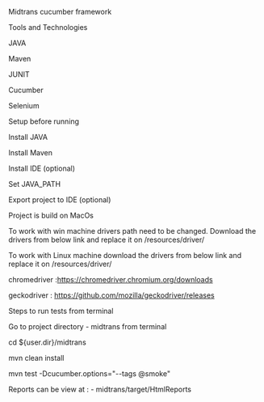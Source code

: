 Midtrans cucumber framework


Tools and Technologies

JAVA

Maven

JUNIT

Cucumber

Selenium


Setup before running

Install JAVA

Install Maven

Install IDE (optional)

Set JAVA_PATH

Export project to IDE (optional)


Project is build on MacOs

To work with win machine drivers path need to be changed. Download the drivers from below link and replace it on /resources/driver/


To work with Linux machine download the drivers from below link and replace it on /resources/driver/ 


chromedriver :https://chromedriver.chromium.org/downloads 

geckodriver : https://github.com/mozilla/geckodriver/releases

Steps to run tests from terminal

Go to project directory - midtrans from terminal

cd ${user.dir}/midtrans

mvn clean install

mvn test -Dcucumber.options="--tags @smoke"


Reports can be view at : - midtrans/target/HtmlReports

